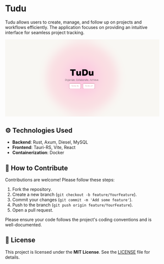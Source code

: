 # Tudu

Tudu allows users to create, manage, and follow up on projects and workflows efficiently. The application focuses on providing an intuitive interface for seamless project tracking.

![tudu preview](./assets/image.png)

## ⚙️ Technologies Used

- **Backend**: Rust, Axum, Diesel, MySQL
- **Frontend**: Tauri-RS, Vite, React
- **Containerization**: Docker

## 🤝 How to Contribute

Contributions are welcome! Please follow these steps:

1. Fork the repository.
2. Create a new branch (`git checkout -b feature/YourFeature`).
3. Commit your changes (`git commit -m 'Add some feature'`).
4. Push to the branch (`git push origin feature/YourFeature`).
5. Open a pull request.

Please ensure your code follows the project's coding conventions and is well-documented.

## 📜 License

This project is licensed under the **MIT License**. See the [LICENSE](./LICENSE) file for details.
